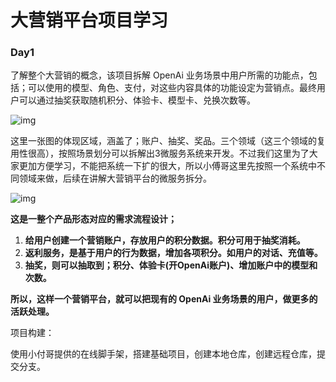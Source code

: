 # 大营销平台项目学习

### Day1

了解整个大营销的概念，该项目拆解 OpenAi 业务场景中用户所需的功能点，包括；可以使用的模型、角色、支付，对这些内容具体的功能设定为营销点。最终用户可以通过抽奖获取随机积分、体验卡、模型卡、兑换次数等。

![img](https://article-images.zsxq.com/Fr-YKqgqkSonIhsk8YU-VXEfsQDX)

这里一张图的体现区域，涵盖了；账户、抽奖、奖品。三个领域（这三个领域的复用性很高），按照场景划分可以拆解出3微服务系统来开发。不过我们这里为了大家更加方便学习，不能把系统一下扩的很大，所以小傅哥这里先按照一个系统中不同领域来做，后续在讲解大营销平台的微服务拆分。

![img](https://article-images.zsxq.com/FguHxmdo-qqgYUsVQHAlZpzo4saR)

**这是一整个产品形态对应的需求流程设计；**

1. **给用户创建一个营销账户，存放用户的积分数据。积分可用于抽奖消耗。**
2. **返利服务，是基于用户的行为数据，增加各项积分。如用户的对话、充值等。**
3. **抽奖，则可以抽取到；积分、体验卡(开OpenAi账户)、增加账户中的模型和次数。**

**所以，这样一个营销平台，就可以把现有的 OpenAi 业务场景的用户，做更多的活跃处理。**



项目构建：

使用小付哥提供的在线脚手架，搭建基础项目，创建本地仓库，创建远程仓库，提交分支。
